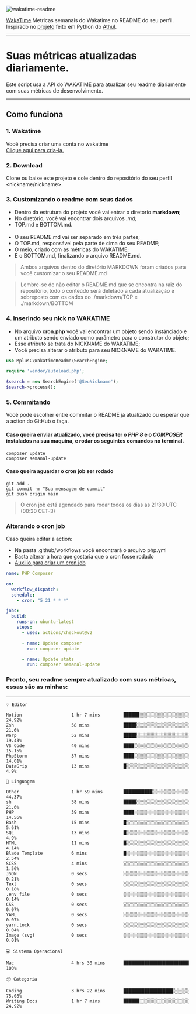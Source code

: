 ![wakatime-readme](https://socialify.git.ci/bymatheus/wakatime-readme/image?description=1&descriptionEditable=M%C3%A9tricas%20semanais%20do%20Wakatime%20no%20seu%20README%20de%20perfil.&font=KoHo&forks=1&language=1&owner=1&pattern=Signal&stargazers=1&theme=Dark)

[WakaTime](https://wakatime.com) Metricas semanais do Wakatime no README do seu perfil. <br>
Inspirado no [projeto](https://github.com/athul/waka-readme) feito em Python do [Athul](https://github.com/athul).
___

# Suas métricas atualizadas diariamente.
Este script usa a API do WAKATIME para atualizar seu readme diariamente com suas métricas de desenvolvimento.

___

## Como funciona

### 1. Wakatime
Você precisa criar uma conta no wakatime <br>
[Clique aqui para cria-la.](https://wakatime.com) 

### 2. Download
Clone ou baixe este projeto e cole dentro do repositório do seu perfil <nickname/nickname>.

### 3. Customizando o readme com seus dados
- Dentro da estrutura do projeto você vai entrar o diretorio **markdown**;  
- No diretório, você vai encontrar dois arquivos *.md*;
- TOP.md e BOTTOM.md.
<br><br>
- O seu README.md vai ser separado em três partes; 
- O TOP.md, responsável pela parte de cima do seu README;
- O meio, criado com as métricas do WAKATIME;
- E o BOTTOM.md, finalizando o arquivo README.md.<br>

> Ambos arquivos dentro do diretório MARKDOWN foram criados para você customizar o seu README.md

> Lembre-se de não editar o README.md que se encontra na raiz do repositório, todo o conteúdo será deletado a cada atualização e sobreposto com os dados do ./markdown/TOP e ./markdown/BOTTOM

### 4. Inserindo seu nick no WAKATIME
- No arquivo **cron.php** você vai encontrar um objeto sendo instânciado e um atributo sendo enviado como parâmetro para o construtor do objeto;
- Esse atributo se trata do NICKNAME do WAKATIME;
- Você precisa alterar o atributo para seu NICKNAME do WAKATIME.

```php
use MplusC\WakatimeReadme\SearchEngine;

require 'vendor/autoload.php';

$search = new SearchEngine('@SeuNickname');
$search->process();
```

### 5. Commitando
Você pode escolher entre commitar o README já atualizado ou esperar que a action do GitHub o faça. <br>

#### Caso queira enviar atualizado, você precisa ter o *PHP 8* e o *COMPOSER* instalados na sua maquina, e rodar os seguintes comandos no terminal.
```composer
composer update
composer semanal-update 
```

#### Caso queira aguardar o cron job ser rodado 
```git 
git add .
git commit -m "Sua mensagem de commit"
git push origin main
```

>O cron job está agendado para rodar todos os dias as 21:30 UTC (00:30 CET-3) 

### Alterando o cron job
Caso queira editar a action:

- Na pasta .github/workflows você encontrará o arquivo php.yml
- Basta alterar a hora que gostaria que o cron fosse rodado
- [Auxilio para criar um cron job](https://crontab.guru)

```yml
name: PHP Composer

on:
  workflow_dispatch:
  schedule:
    - cron: "5 21 * * *"

jobs:
  build:
    runs-on: ubuntu-latest
    steps:
      - uses: actions/checkout@v2

      - name: Update composer
        run: composer update

      - name: Update stats
        run: composer semanal-update
```

### Pronto, seu readme sempre atualizado com suas métricas, essas são as minhas:

___
```text
💡 Editor

Notion                   1 hr 7 mins         ██████░░░░░░░░░░░░░░░░░░░     24.92%
Zsh                      58 mins             █████░░░░░░░░░░░░░░░░░░░░      21.6%
Warp                     52 mins             █████░░░░░░░░░░░░░░░░░░░░     19.43%
VS Code                  40 mins             ████░░░░░░░░░░░░░░░░░░░░░     15.15%
PhpStorm                 37 mins             ████░░░░░░░░░░░░░░░░░░░░░     14.01%
DataGrip                 13 mins             █░░░░░░░░░░░░░░░░░░░░░░░░       4.9%
```
```text
💬 Linguagem

Other                    1 hr 59 mins        ███████████░░░░░░░░░░░░░░     44.37%
sh                       58 mins             █████░░░░░░░░░░░░░░░░░░░░      21.6%
PHP                      39 mins             ████░░░░░░░░░░░░░░░░░░░░░     14.56%
Bash                     15 mins             █░░░░░░░░░░░░░░░░░░░░░░░░      5.61%
SQL                      13 mins             █░░░░░░░░░░░░░░░░░░░░░░░░       4.9%
HTML                     11 mins             █░░░░░░░░░░░░░░░░░░░░░░░░      4.14%
Blade Template           6 mins              █░░░░░░░░░░░░░░░░░░░░░░░░      2.54%
SCSS                     4 mins              ░░░░░░░░░░░░░░░░░░░░░░░░░      1.56%
JSON                     0 secs              ░░░░░░░░░░░░░░░░░░░░░░░░░      0.21%
Text                     0 secs              ░░░░░░░░░░░░░░░░░░░░░░░░░      0.18%
.env file                0 secs              ░░░░░░░░░░░░░░░░░░░░░░░░░      0.14%
CSS                      0 secs              ░░░░░░░░░░░░░░░░░░░░░░░░░      0.07%
YAML                     0 secs              ░░░░░░░░░░░░░░░░░░░░░░░░░      0.07%
yarn.lock                0 secs              ░░░░░░░░░░░░░░░░░░░░░░░░░      0.04%
Image (svg)              0 secs              ░░░░░░░░░░░░░░░░░░░░░░░░░      0.01%
```
```text
💻 Sistema Operacional

Mac                      4 hrs 30 mins       █████████████████████████       100%
```
```text
📦 Categoria

Coding                   3 hrs 22 mins       ███████████████████░░░░░░     75.08%
Writing Docs             1 hr 7 mins         ██████░░░░░░░░░░░░░░░░░░░     24.92%
```
